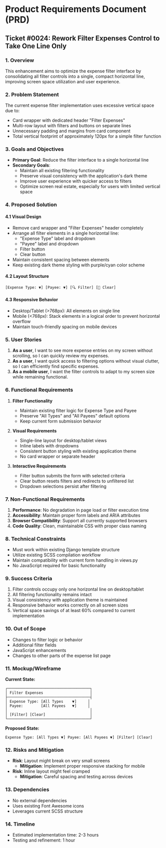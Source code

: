 # Product Requirements Document (PRD)

## Ticket #0024: Rework Filter Expenses Control to Take One Line Only

### 1. Overview

This enhancement aims to optimize the expense filter interface by consolidating all filter controls into a single, compact horizontal line, improving screen space utilization and user experience.

### 2. Problem Statement

The current expense filter implementation uses excessive vertical space due to:

- Card wrapper with dedicated header "Filter Expenses"
- Multi-row layout with filters and buttons on separate lines
- Unnecessary padding and margins from card component
- Total vertical footprint of approximately 120px for a simple filter function

### 3. Goals and Objectives

- **Primary Goal**: Reduce the filter interface to a single horizontal line
- **Secondary Goals**:
  - Maintain all existing filtering functionality
  - Preserve visual consistency with the application's dark theme
  - Improve user experience with quicker access to filters
  - Optimize screen real estate, especially for users with limited vertical space

### 4. Proposed Solution

#### 4.1 Visual Design

- Remove card wrapper and "Filter Expenses" header completely
- Arrange all filter elements in a single horizontal line:
  - "Expense Type" label and dropdown
  - "Payee" label and dropdown  
  - Filter button
  - Clear button
- Maintain consistent spacing between elements
- Keep existing dark theme styling with purple/cyan color scheme

#### 4.2 Layout Structure

```
[Expense Type: ▼] [Payee: ▼] [🔍 Filter] [🧹 Clear]
```

#### 4.3 Responsive Behavior

- Desktop/Tablet (>768px): All elements on single line
- Mobile (<768px): Stack elements in a logical order to prevent horizontal overflow
- Maintain touch-friendly spacing on mobile devices

### 5. User Stories

1. **As a user**, I want to see more expense entries on my screen without scrolling, so I can quickly review my expenses.
2. **As a user**, I want quick access to filtering options without visual clutter, so I can efficiently find specific expenses.
3. **As a mobile user**, I want the filter controls to adapt to my screen size while remaining functional.

### 6. Functional Requirements

1. **Filter Functionality**
   - Maintain existing filter logic for Expense Type and Payee
   - Preserve "All Types" and "All Payees" default options
   - Keep current form submission behavior

2. **Visual Requirements**
   - Single-line layout for desktop/tablet views
   - Inline labels with dropdowns
   - Consistent button styling with existing application theme
   - No card wrapper or separate header

3. **Interactive Requirements**
   - Filter button submits the form with selected criteria
   - Clear button resets filters and redirects to unfiltered list
   - Dropdown selections persist after filtering

### 7. Non-Functional Requirements

1. **Performance**: No degradation in page load or filter execution time
2. **Accessibility**: Maintain proper form labels and ARIA attributes
3. **Browser Compatibility**: Support all currently supported browsers
4. **Code Quality**: Clean, maintainable CSS with proper class naming

### 8. Technical Constraints

- Must work within existing Django template structure
- Utilize existing SCSS compilation workflow
- Maintain compatibility with current form handling in views.py
- No JavaScript required for basic functionality

### 9. Success Criteria

1. Filter controls occupy only one horizontal line on desktop/tablet
2. All filtering functionality remains intact
3. Visual consistency with application theme is maintained
4. Responsive behavior works correctly on all screen sizes
5. Vertical space savings of at least 60% compared to current implementation

### 10. Out of Scope

- Changes to filter logic or behavior
- Additional filter fields
- JavaScript enhancements
- Changes to other parts of the expense list page

### 11. Mockup/Wireframe

**Current State:**

```
┌─────────────────────────────────────┐
│ Filter Expenses                     │
├─────────────────────────────────────┤
│ Expense Type: [All Types    ▼]     │
│ Payee:        [All Payees   ▼]     │
│                                     │
│ [Filter] [Clear]                    │
└─────────────────────────────────────┘
```

**Proposed State:**

```
Expense Type: [All Types ▼] Payee: [All Payees ▼] [Filter] [Clear]
```

### 12. Risks and Mitigation

- **Risk**: Layout might break on very small screens
  - **Mitigation**: Implement proper responsive stacking for mobile
- **Risk**: Inline layout might feel cramped
  - **Mitigation**: Careful spacing and testing across devices

### 13. Dependencies

- No external dependencies
- Uses existing Font Awesome icons
- Leverages current SCSS structure

### 14. Timeline

- Estimated implementation time: 2-3 hours
- Testing and refinement: 1 hour
